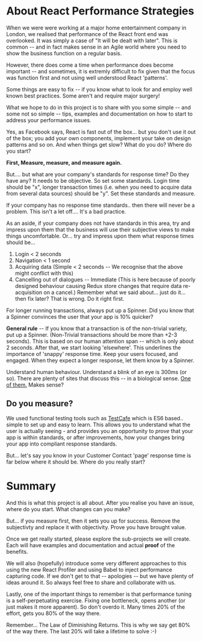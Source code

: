 # About React Performance Strategies

When we were were working at a major home entertainment company in London, we realised that performance of the React front end was overlooked.  It was simply a case of "It will be dealt with later".  This is common -- and in fact makes sense in an Agile world where you need to show the business function on a regular basis.

However, there does come a time when performance does become important -- and sometimes, it is extremly difficult to fix given that the focus was function first and not using well understood React 'patterns'.  

Some things are easy to fix -- if you know what to look for and employ well known best practices.  Some aren't and require major surgery!

What we hope to do in this project is to share with you some simple -- and some not so simple -- tips, examples and documentation on how to start to address your performance issues.

Yes, as Facebook says, React is fast out of the box... but you don't use it out of the box; you add your own components, implement your take on design patterns and so on.  And when things get slow?  What do you do?  Where do you start?

**First, Measure, measure, and measure again.**  

But.... but what are your company's standards for response time?  Do they have any?  It needs to be objective.  So set some standards.  Login time should be "x", longer transaction times (i.e. when you need to acquire data from several data sources) should be "y".  Set these standards and measure.

If your company has no response time standards.. then there will never be a problem.  This isn't a let off.... It's a bad practice.

As an aside, if your company does not have standards in this area, try and impress upon them that the business will use their subjective views to make things uncomfortable.  Or... try and impress upon them what response times should be...

1. Login < 2 seconds
1. Navigation < 1 second
1. Acquiring data (Simple < 2 seconds -- We recognise that the above might conflict with this)
1. Cancelling out of dialogues -- Immediate (This is here because of poorly designed behaviour causing Redux store changes that require data re-acquisition on a cancel.)  Remember what we said about... just do it... then fix later? That is wrong. Do it right first.

For longer running transactions, always put up a Spinner.  Did you know that a Spinner convinces the user that your app is 10% quicker?

**General rule** -- If you know that a transaction is of the non-trivial variety, put up a Spinner.  (Non-Trivial transactions should be more than +2-3 seconds).  This is based on our human attention span -- which is only about 2 seconds.  After that, we start looking 'elsewhere'.  This underlines the importance of 'snappy' response time.  Keep your users focused, and engaged.  When they expect a longer response, let them know by a Spinner.  

Understand human behaviour.  Understand a blink of an eye is 300ms (or so).  There are plenty of sites that discuss this -- in a biological sense.  [One of them.](https://uxdesign.cc/5-lessons-from-biology-that-predict-successful-ux-products-of-the-future-7492ffead5bf) Makes sense?

## Do you measure?

We used functional testing tools such as [TestCafe](https://devexpress.github.io/testcafe/) which is ES6 based.. simple to set up and easy to learn.  This allows you to understand what the user is actually seeing - and provides you an opportunity to *prove* that your app is within standards, or after improvements, how your changes bring your app into compliant response standards.

But... let's say you know in your Customer Contact 'page' response time is far below where it should be.  Where do you really start?

# Summary

And this is what this project is all about.  After you realise you have an issue, where do you start.  What changes can you make?

But... if you measure first, then it sets you up for success.  Remove the subjectivty and replace it with objectivity. Prove you have brought value.

Once we get really started, please explore the sub-projects we will create.  Each will have examples and documentation and actual **proof** of the benefits.

We will also (hopefully) introduce some very different approaches to this using the new React Profiler and using Babel to inject performance capturing code.  If we don't get to that -- apologies -- but we have plenty of ideas around it.  So always feel free to share and collaborate with us.

Lastly, one of the important things to remember is that performance tuning is a self-perpetuating exercise.  Fixing one bottleneck, opens another (or just makes it more apparent).  So don't overdo it.  Many times 20% of the effort, gets you 80% of the way there.  

Remember... The Law of Diminishing Returns.  This is why we say get 80% of the way there.  The last 20% will take a lifetime to solve :-)



